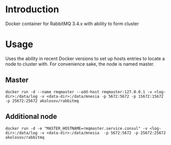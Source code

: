 Introduction
============

Docker container for RabbitMQ 3.4.x with ability to form cluster


Usage
=====

Uses the ability in recent Docker versions to set up hosts entries to locate a node to cluster with. For
convenience sake, the node is named master.


Master
------

`docker run -d --name rmqmaster --add-host rmqmaster:127.0.0.1 -v <log-dir>:/data/log -v <data-dir>:/data/mnesia -p 5672:5672 -p 15672:15672 -p 25672:25672 akolosov/rabbitmq`


Additional node
----------------

`docker run -d -e "MASTER_HOSTNAME=rmqmaster.service.consul" -v <log-dir>:/data/log -v <data-dir>:/data/mnesia  -p 5672:5672 -p 25672:25672 akolosov/rabbitmq`
